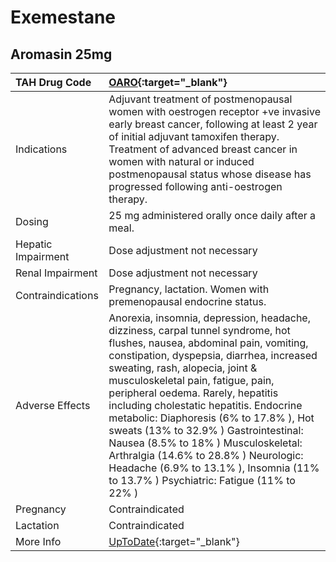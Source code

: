 # Exemestane

## Aromasin 25mg

| TAH Drug Code      | [OARO](https://www.tahsda.org.tw/drugs/hissearch.php?drug_code=OARO){:target="_blank"}                                                                                                                                                                                                                                                                                                                                                                                                                                                                                                     |
|:-------------------|:-------------------------------------------------------------------------------------------------------------------------------------------------------------------------------------------------------------------------------------------------------------------------------------------------------------------------------------------------------------------------------------------------------------------------------------------------------------------------------------------------------------------------------------------------------------------------------------------|
| Indications        | Adjuvant treatment of postmenopausal women with oestrogen receptor +ve invasive early breast cancer, following at least 2 year of initial adjuvant tamoxifen therapy. Treatment of advanced breast cancer in women with natural or induced postmenopausal status whose disease has progressed following anti-oestrogen therapy.                                                                                                                                                                                                                                                            |
| Dosing             | 25 mg administered orally once daily after a meal.                                                                                                                                                                                                                                                                                                                                                                                                                                                                                                                                         |
| Hepatic Impairment | Dose adjustment not necessary                                                                                                                                                                                                                                                                                                                                                                                                                                                                                                                                                              |
| Renal Impairment   | Dose adjustment not necessary                                                                                                                                                                                                                                                                                                                                                                                                                                                                                                                                                              |
| Contraindications  | Pregnancy, lactation. Women with premenopausal endocrine status.                                                                                                                                                                                                                                                                                                                                                                                                                                                                                                                           |
| Adverse Effects    | Anorexia, insomnia, depression, headache, dizziness, carpal tunnel syndrome, hot flushes, nausea, abdominal pain, vomiting, constipation, dyspepsia, diarrhea, increased sweating, rash, alopecia, joint & musculoskeletal pain, fatigue, pain, peripheral oedema. Rarely, hepatitis including cholestatic hepatitis. Endocrine metabolic: Diaphoresis (6% to 17.8% ), Hot sweats (13% to 32.9% ) Gastrointestinal: Nausea (8.5% to 18% ) Musculoskeletal: Arthralgia (14.6% to 28.8% ) Neurologic: Headache (6.9% to 13.1% ), Insomnia (11% to 13.7% ) Psychiatric: Fatigue (11% to 22% ) |
| Pregnancy          | Contraindicated                                                                                                                                                                                                                                                                                                                                                                                                                                                                                                                                                                            |
| Lactation          | Contraindicated                                                                                                                                                                                                                                                                                                                                                                                                                                                                                                                                                                            |
| More Info          | [UpToDate](https://www.uptodate.com/contents/exemestane-drug-information){:target="_blank"}                                                                                                                                                                                                                                                                                                                                                                                                                                                                                                |

